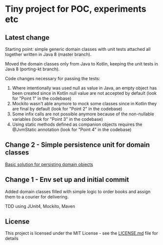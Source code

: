 
# Tiny project for POC, experiments etc




## Latest change

Starting point: simple generic domain classes with unit tests attached all together written in Java 8 (master branch).

Moved the domain classes only from Java to Kotlin, keeping the unit tests in Java 8 (porting-kt branch). 

Code changes necessary for passing the tests:

1. Where intentionally was used null as value in Java, an empty object has been created since in Kotlin null value are not accepted by default (look for "Point 1" in the codebase)
2. Mockito wasn't able anymore to mock some classes since in Kotlin they are final by default (look for "Point 2" in the codebase)
3. Some infix calls are not possible anymore because of the non-nullable variables (look for "Point 3" in the codebase)
4. Using static methods defined as companion objects requires the @JvmStatic annotation (look for "Point 4" in the codebase)


## Change 2 - Simple persistence unit for domain classes

[Basic solution for persisting domain objects](https://github.com/francesco-losciale/library-management-persistence)


## Change 1 - Env set up and initial commit

Added domain classes filled with simple logic to order books and assign them to a courier for delivering.

TDD using JUnit4, Mockito, Maven


## License

This project is licensed under the MIT License - see the [LICENSE.md](LICENSE.md) file for details

